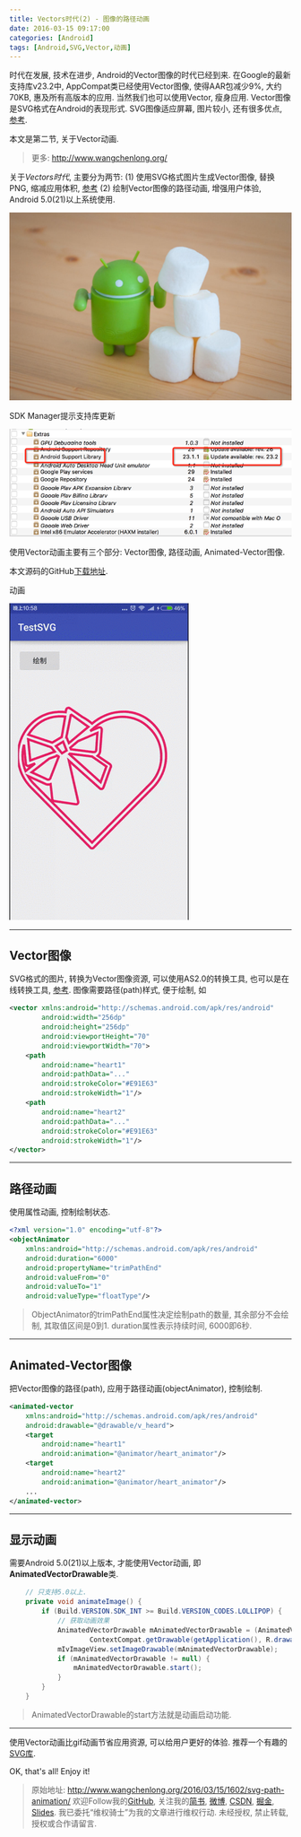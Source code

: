 ```yaml
---
title: Vectors时代(2) - 图像的路径动画
date: 2016-03-15 09:17:00
categories: [Android]
tags: [Android,SVG,Vector,动画]
---
```


时代在发展, 技术在进步, Android的Vector图像的时代已经到来. 在Google的最新支持库v23.2中, AppCompat类已经使用Vector图像, 使得AAR包减少9%, 大约70KB, 惠及所有高版本的应用. 当然我们也可以使用Vector, 瘦身应用. Vector图像是SVG格式在Android的表现形式. SVG图像适应屏幕, 图片较小, 还有很多优点, [参考](https://zh.wikipedia.org/wiki/%E5%8F%AF%E7%B8%AE%E6%94%BE%E5%90%91%E9%87%8F%E5%9C%96%E5%BD%A2).

本文是第二节, 关于Vector动画.

<!-- more -->
> 更多: http://www.wangchenlong.org/

关于*Vectors时代*, 主要分为两节:
(1) 使用SVG格式图片生成Vector图像, 替换PNG, 缩减应用体积, [参考](http://www.wangchenlong.org/2016/03/15/1602/replace-svg-image/)
(2) 绘制Vector图像的路径动画, 增强用户体验, Android 5.0(21)以上系统使用.

![Android](svg-path-animation/svg-android.jpg)

SDK Manager提示支持库更新

![Support](svg-path-animation/svg-version.png)

使用Vector动画主要有三个部分: Vector图像, 路径动画, Animated-Vector图像.

本文源码的GitHub[下载地址](https://github.com/SpikeKing/TestSVG).

动画

![绘制](svg-path-animation/svg-anim.gif)

---

## Vector图像

SVG格式的图片, 转换为Vector图像资源, 可以使用AS2.0的转换工具, 也可以是在线转换工具, [参考](http://www.wangchenlong.org/2016/03/15/1602/replace-svg-image/). 图像需要路径(path)样式, 便于绘制, 如
```xml
<vector xmlns:android="http://schemas.android.com/apk/res/android"
        android:width="256dp"
        android:height="256dp"
        android:viewportHeight="70"
        android:viewportWidth="70">
    <path
        android:name="heart1"
        android:pathData="..."
        android:strokeColor="#E91E63"
        android:strokeWidth="1"/>
    <path
        android:name="heart2"
        android:pathData="..."
        android:strokeColor="#E91E63"
        android:strokeWidth="1"/>
</vector>
```

---

## 路径动画

使用属性动画, 控制绘制状态.
```xml
<?xml version="1.0" encoding="utf-8"?>
<objectAnimator
    xmlns:android="http://schemas.android.com/apk/res/android"
    android:duration="6000"
    android:propertyName="trimPathEnd"
    android:valueFrom="0"
    android:valueTo="1"
    android:valueType="floatType"/>
```
> ObjectAnimator的trimPathEnd属性决定绘制path的数量, 其余部分不会绘制, 其取值区间是0到1. duration属性表示持续时间, 6000即6秒.

---

## Animated-Vector图像

把Vector图像的路径(path), 应用于路径动画(objectAnimator), 控制绘制.
```xml
<animated-vector
    xmlns:android="http://schemas.android.com/apk/res/android"
    android:drawable="@drawable/v_heard">
    <target
        android:name="heart1"
        android:animation="@animator/heart_animator"/>
    <target
        android:name="heart2"
        android:animation="@animator/heart_animator"/>
    ...
</animated-vector>
```

---

## 显示动画

需要Android 5.0(21)以上版本, 才能使用Vector动画, 即**AnimatedVectorDrawable**类.
```java
    // 只支持5.0以上.
    private void animateImage() {
        if (Build.VERSION.SDK_INT >= Build.VERSION_CODES.LOLLIPOP) {
            // 获取动画效果
            AnimatedVectorDrawable mAnimatedVectorDrawable = (AnimatedVectorDrawable)
                    ContextCompat.getDrawable(getApplication(), R.drawable.v_heard_animation);
            mIvImageView.setImageDrawable(mAnimatedVectorDrawable);
            if (mAnimatedVectorDrawable != null) {
                mAnimatedVectorDrawable.start();
            }
        }
    }
```

> AnimatedVectorDrawable的start方法就是动画启动功能.

---

使用Vector动画比gif动画节省应用资源, 可以给用户更好的体验. 推荐一个有趣的[SVG库](https://github.com/Pixplicity/sharp).

OK, that's all! Enjoy it!

> 原始地址: 
> http://www.wangchenlong.org/2016/03/15/1602/svg-path-animation/
> 欢迎Follow我的[GitHub](https://github.com/SpikeKing), 关注我的[简书](http://www.jianshu.com/users/e2b4dd6d3eb4/latest_articles), [微博](http://weibo.com/u/2852941392), [CSDN](http://blog.csdn.net/caroline_wendy), [掘金](http://gold.xitu.io/#/user/56de98c2f3609a005442ec58), [Slides](https://slides.com/spikeking). 
> 我已委托“维权骑士”为我的文章进行维权行动. 未经授权, 禁止转载, 授权或合作请留言.